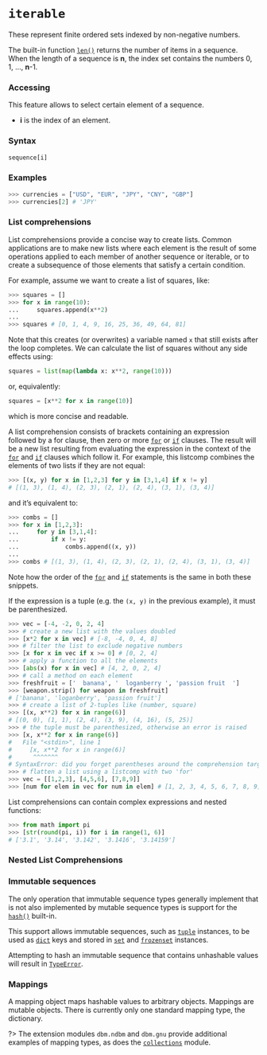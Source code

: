 # `iterable`

These represent finite ordered sets indexed by non-negative numbers.

The built-in function [`len()`](/built-in-functions/len.md) returns the number of items in a sequence. When the length of a sequence is **n**, the index set contains the numbers 0, 1, ..., **n**-1.

### Accessing

This feature allows to select certain element of a sequence.

- **i** is the index of an element.

### Syntax

```python
sequence[i]
```

### Examples

```python
>>> currencies = ["USD", "EUR", "JPY", "CNY", "GBP"]
>>> currencies[2] # 'JPY'
```

### List comprehensions

List comprehensions provide a concise way to create lists. Common applications are to make new lists where each element is the result of some operations applied to each member of another sequence or iterable, or to create a subsequence of those elements that satisfy a certain condition.

For example, assume we want to create a list of squares, like:

```python
>>> squares = []
>>> for x in range(10):
...     squares.append(x**2)
... 
>>> squares # [0, 1, 4, 9, 16, 25, 36, 49, 64, 81]
```

Note that this creates (or overwrites) a variable named `x` that still exists after the loop completes. We can calculate the list of squares without any side effects using:

```python
squares = list(map(lambda x: x**2, range(10)))
```

or, equivalently:

```python
squares = [x**2 for x in range(10)]
```

which is more concise and readable.

A list comprehension consists of brackets containing an expression followed by a for clause, then zero or more [`for`](/statements/for.md) or [`if`](/statements/if.md) clauses. The result will be a new list resulting from evaluating the expression in the context of the [`for`](/statements/for.md) and [`if`](/statements/if.md) clauses which follow it. For example, this listcomp combines the elements of two lists if they are not equal:

```python
>>> [(x, y) for x in [1,2,3] for y in [3,1,4] if x != y]
# [(1, 3), (1, 4), (2, 3), (2, 1), (2, 4), (3, 1), (3, 4)]
```

and it’s equivalent to:

```python
>>> combs = []
>>> for x in [1,2,3]:
...     for y in [3,1,4]:
...         if x != y:
...             combs.append((x, y))
... 
>>> combs # [(1, 3), (1, 4), (2, 3), (2, 1), (2, 4), (3, 1), (3, 4)]
```

Note how the order of the [`for`](/statements/for.md) and [`if`](/statements/if.md) statements is the same in both these snippets.

If the expression is a tuple (e.g. the `(x, y)` in the previous example), it must be parenthesized.

```python
>>> vec = [-4, -2, 0, 2, 4]
>>> # create a new list with the values doubled
>>> [x*2 for x in vec] # [-8, -4, 0, 4, 8]
>>> # filter the list to exclude negative numbers
>>> [x for x in vec if x >= 0] # [0, 2, 4]
>>> # apply a function to all the elements
>>> [abs(x) for x in vec] # [4, 2, 0, 2, 4]
>>> # call a method on each element
>>> freshfruit = ['  banana', '  loganberry ', 'passion fruit  ']
>>> [weapon.strip() for weapon in freshfruit]
# ['banana', 'loganberry', 'passion fruit']
>>> # create a list of 2-tuples like (number, square)
>>> [(x, x**2) for x in range(6)]
# [(0, 0), (1, 1), (2, 4), (3, 9), (4, 16), (5, 25)]
>>> # the tuple must be parenthesized, otherwise an error is raised
>>> [x, x**2 for x in range(6)]
#   File "<stdin>", line 1
#     [x, x**2 for x in range(6)]
#      ^^^^^^^
# SyntaxError: did you forget parentheses around the comprehension target?
>>> # flatten a list using a listcomp with two 'for'
>>> vec = [[1,2,3], [4,5,6], [7,8,9]]
>>> [num for elem in vec for num in elem] # [1, 2, 3, 4, 5, 6, 7, 8, 9]
```

List comprehensions can contain complex expressions and nested functions:

```python
>>> from math import pi
>>> [str(round(pi, i)) for i in range(1, 6)]
# ['3.1', '3.14', '3.142', '3.1416', '3.14159']
```

### Nested List Comprehensions



### Immutable sequences

The only operation that immutable sequence types generally implement that is not also implemented by mutable sequence types is support for the [`hash()`](/built-in-functions/hash.md) built-in.

This support allows immutable sequences, such as [`tuple`](/built-in-types/tuple.md) instances, to be used as [`dict`](/built-in-types/dict/) keys and stored in [`set`](/built-in-types/set/) and [`frozenset`](/built-in-types/frozenset.md) instances.

Attempting to hash an immutable sequence that contains unhashable values will result in [`TypeError`](/exceptions/TypeError.md).

### Mappings

A mapping object maps hashable values to arbitrary objects. Mappings are mutable objects. There is currently only one standard mapping type, the dictionary.

?> The extension modules `dbm.ndbm` and `dbm.gnu` provide additional examples of mapping types, as does the [`collections`](/modules/collections.md) module.
